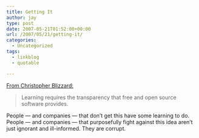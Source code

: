 ```yaml
---
title: Getting It
author: jay
type: post
date: 2007-05-21T01:52:00+00:00
url: /2007/05/21/getting-it/
categories:
  - Uncategorized
tags:
  - linkblog
  - quotable

---
```

[From Christopher Blizzard:][1]

> Learning requires the transparency that free and open source software provides.

People — and companies — that don’t get this have some learning to do. People — and companies — that purposefully fight against this idea aren’t just ignorant and ill-informed. They are corrupt.

 [1]: http://www.0xdeadbeef.com/weblog/?p=285